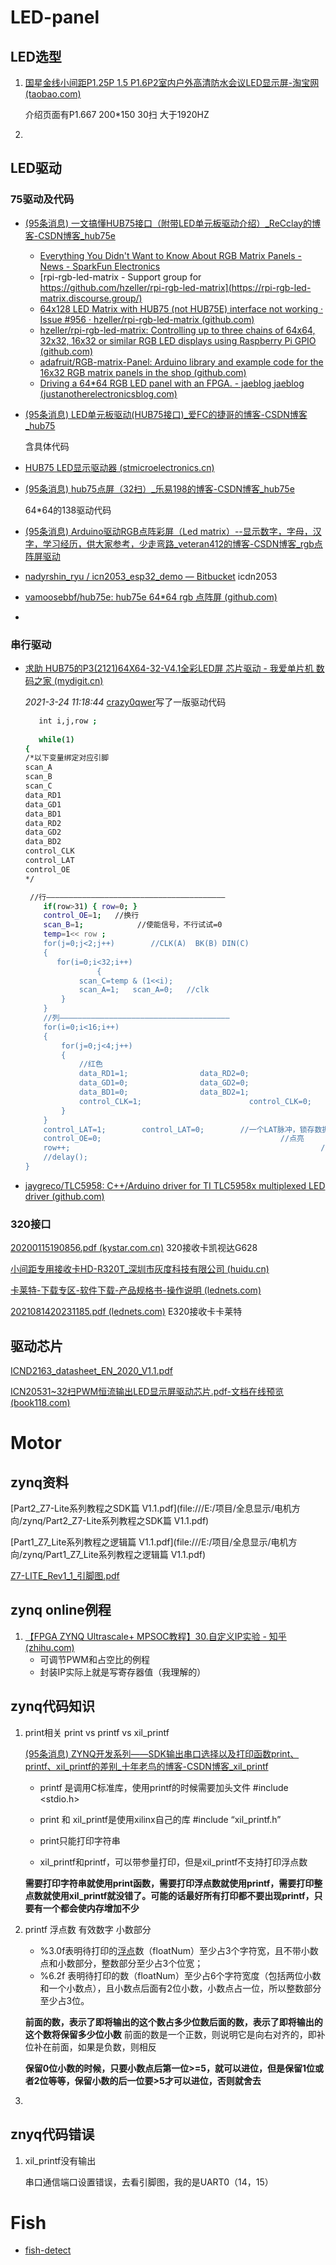 # LED-panel

## LED选型

1. [国星金线小间距P1.25P 1.5 P1.6P2室内户外高清防水会议LED显示屏-淘宝网 (taobao.com)](https://item.taobao.com/item.htm?id=562968559313)

   介绍页面有P1.667 200*150 30扫 大于1920HZ

2. 



## LED驱动

### 75驱动及代码

- [(95条消息) 一文搞懂HUB75接口（附带LED单元板驱动介绍）_ReCclay的博客-CSDN博客_hub75e](https://recclay.blog.csdn.net/article/details/115307011?spm=1001.2101.3001.6661.1&utm_medium=distribute.pc_relevant_t0.none-task-blog-2~default~BlogCommendFromBaidu~Rate-1-115307011-blog-106658193.pc_relevant_vip_default&depth_1-utm_source=distribute.pc_relevant_t0.none-task-blog-2~default~BlogCommendFromBaidu~Rate-1-115307011-blog-106658193.pc_relevant_vip_default&utm_relevant_index=1)

  - [Everything You Didn't Want to Know About RGB Matrix Panels - News - SparkFun Electronics](https://www.sparkfun.com/news/2650)
  - [rpi-rgb-led-matrix - Support group for https://github.com/hzeller/rpi-rgb-led-matrix](https://rpi-rgb-led-matrix.discourse.group/)
  - [64x128 LED Matrix with HUB75 (not HUB75E) interface not working · Issue #956 · hzeller/rpi-rgb-led-matrix (github.com)](https://github.com/hzeller/rpi-rgb-led-matrix/issues/956)
  - [hzeller/rpi-rgb-led-matrix: Controlling up to three chains of 64x64, 32x32, 16x32 or similar RGB LED displays using Raspberry Pi GPIO (github.com)](https://github.com/hzeller/rpi-rgb-led-matrix)
  - [adafruit/RGB-matrix-Panel: Arduino library and example code for the 16x32 RGB matrix panels in the shop (github.com)](https://github.com/adafruit/RGB-matrix-Panel)
  - [Driving a 64*64 RGB LED panel with an FPGA. - jaeblog jaeblog (justanotherelectronicsblog.com)](https://justanotherelectronicsblog.com/?p=636)

- [(95条消息) LED单元板驱动(HUB75接口)_爱FC的捷哥的博客-CSDN博客_hub75](https://blog.csdn.net/a3748622/article/details/106658193)

  含具体代码

- [HUB75 LED显示驱动器 (stmicroelectronics.cn)](https://shequ.stmicroelectronics.cn/thread-619835-1-1.html)

- [(95条消息) hub75点屏（32扫）_乐易198的博客-CSDN博客_hub75e](https://blog.csdn.net/li18438605823/article/details/124385224?utm_medium=distribute.pc_relevant.none-task-blog-2~default~baidujs_baidulandingword~default-2-124385224-blog-115307011.pc_relevant_vip_default&spm=1001.2101.3001.4242.2&utm_relevant_index=5)

  64*64的138驱动代码

- [(95条消息) Arduino驱动RGB点阵彩屏（Led matrix）--显示数字，字母，汉字，学习经历，供大家参考，少走弯路_veteran412的博客-CSDN博客_rgb点阵屏驱动](https://blog.csdn.net/veteran412/article/details/86670082?spm=1001.2101.3001.6650.2&utm_medium=distribute.pc_relevant.none-task-blog-2~default~BlogCommendFromBaidu~Rate-2-86670082-blog-124385224.pc_relevant_vip_default&depth_1-utm_source=distribute.pc_relevant.none-task-blog-2~default~BlogCommendFromBaidu~Rate-2-86670082-blog-124385224.pc_relevant_vip_default&utm_relevant_index=3)

- [nadyrshin_ryu / icn2053_esp32_demo — Bitbucket](https://bitbucket.org/nadyrshin_ryu/icn2053_esp32_demo/src/master/) icdn2053

- [vamoosebbf/hub75e: hub75e 64*64 rgb 点阵屏 (github.com)](https://github.com/vamoosebbf/hub75e)

- 

### 串行驱动

- [求助 HUB75的P3(2121)64X64-32-V4.1全彩LED屏 芯片驱动 - 我爱单片机 数码之家 (mydigit.cn)](https://www.mydigit.cn/thread-244700-1-1.html)

  *2021-3-24 11:18:44*  [crazy0qwer](https://www.mydigit.cn/space-uid-2984404.html)写了一版驱动代码

  ```bash
     int i,j,row ;
     
     while(1)
  {
  /*以下变量绑定对应引脚
  scan_A
  scan_B
  scan_C
  data_RD1
  data_GD1
  data_BD1
  data_RD2
  data_GD2
  data_BD2
  control_CLK
  control_LAT
  control_OE
  */
  
   //行————————————————————————————————————————
      if(row>31) { row=0; }
      control_OE=1;   //换行        
      scan_B=1;            //使能信号，不行试试=0
      temp=1<< row ;
      for(j=0;j<2;j++)        //CLK(A)  BK(B) DIN(C)
      {
         for(i=0;i<32;i++)        
                  {
              scan_C=temp & (1<<i);
              scan_A=1;   scan_A=0;   //clk
          }
      }
      //列——————————————————————————————————————
      for(i=0;i<16;i++)        
      {
          for(j=0;j<4;j++)                 
          {
              //红色
              data_RD1=1;                data_RD2=0;
              data_GD1=0;                data_GD2=0;
              data_BD1=0;                data_BD2=1;                
              control_CLK=1;                        control_CLK=0;                //输出一个脉冲
          }
      }
      control_LAT=1;        control_LAT=0;        //一个LAT脉冲，锁存数据
      control_OE=0;                                        //点亮
      row++;                                                        //切换到下一行
      //delay();
  }
  ```

- [jaygreco/TLC5958: C++/Arduino driver for TI TLC5958x multiplexed LED driver (github.com)](https://github.com/jaygreco/TLC5958)



### 320接口

[20200115190856.pdf (kystar.com.cn)](http://www.kystar.com.cn/filespath/files/pdf/20200115190856.pdf) 320接收卡凯视达G628

[小间距专用接收卡HD-R320T_深圳市灰度科技有限公司 (huidu.cn)](https://www.huidu.cn/product_16.html)

[卡莱特-下载专区-软件下载-产品规格书-操作说明 (lednets.com)](https://www.lednets.com/zh/Support/Specification/index.html)

[2021081420231185.pdf (lednets.com)](https://www.lednets.com/upload/Support/Specification/2021081420231185.pdf) E320接收卡卡莱特



## 驱动芯片

[ICND2163_datasheet_EN_2020_V1.1.pdf](file:///E:/项目/全息显示/屏幕方向/LED模组资料/ICND2163_datasheet_EN_2020_V1.1.pdf)

[ICN20531~32扫PWM恒流输出LED显示屏驱动芯片.pdf-文档在线预览 (book118.com)](https://max.book118.com/html/2019/0609/6231210122002035.shtm)



# Motor

## zynq资料

[Part2_Z7-Lite系列教程之SDK篇 V1.1.pdf](file:///E:/项目/全息显示/电机方向/zynq/Part2_Z7-Lite系列教程之SDK篇 V1.1.pdf)

[Part1_Z7_Lite系列教程之逻辑篇 V1.1.pdf](file:///E:/项目/全息显示/电机方向/zynq/Part1_Z7_Lite系列教程之逻辑篇 V1.1.pdf)

[Z7-LITE_Rev1_1_引脚图.pdf](file:///E:/项目/全息显示/电机方向/zynq/Z7-LITE_Rev1_1_引脚图.pdf)



## zynq online例程

1. [【FPGA ZYNQ Ultrascale+ MPSOC教程】30.自定义IP实验 - 知乎 (zhihu.com)](https://zhuanlan.zhihu.com/p/346124527)
   - 可调节PWM和占空比的例程
   - 封装IP实际上就是写寄存器值（我理解的）

## zynq代码知识

1. print相关 print vs printf vs xil_printf

   [(95条消息) ZYNQ开发系列——SDK输出串口选择以及打印函数print、printf、xil_printf的差别_十年老鸟的博客-CSDN博客_xil_printf](https://blog.csdn.net/gzy0506/article/details/124085448)

   - printf 是调用C标准库，使用printf的时候需要加头文件 #include <stdio.h>

   - print 和 xil_printf是使用xilinx自己的库 #include “xil_printf.h”
   - print只能打印字符串
   - xil_printf和printf，可以带参量打印，但是xil_printf不支持打印浮点数

   **需要打印字符串就使用print函数，需要打印浮点数就使用printf，需要打印整点数就使用xil_printf就没错了。可能的话最好所有打印都不要出现printf，只要有一个都会使内存增加不少**

2. printf 浮点数 有效数字 小数部分

   - %3.0f表明待打印的[浮点](https://so.csdn.net/so/search?q=浮点&spm=1001.2101.3001.7020)数（floatNum）至少占3个字符宽，且不带小数点和小数部分，整数部分至少占3个位宽；
   - %6.2f 表明待打印的数（floatNum）至少占6个字符宽度（包括两位小数和一个小数点），且小数点后面有2位小数，小数点占一位，所以整数部分至少占3位。

   **前面的数，表示了即将输出的这个数占多少位数后面的数，表示了即将输出的这个数将保留多少位小数** 前面的数是一个正数，则说明它是向右对齐的，即补位补在前面，如果是负数，则相反

   **保留0位小数的时候，只要小数点后第一位>=5，就可以进位，但是保留1位或者2位等等，保留小数的后一位要>5才可以进位，否则就舍去**

3. 

## znyq代码错误

1. xil_printf没有输出

   串口通信端口设置错误，去看引脚图，我的是UART0（14，15）

   

# Fish

- [fish-detect](./fish-detect.md)